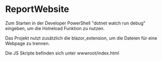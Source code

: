 # ReportWebsite

Zum Starten in der Developer PowerShell "dotnet watch run debug" eingeben, um die Hotreload Funktion zu nutzen.

Das Projekt nutzt zusätzlich die blazor_extension, um die Dateien für eine Webpage zu trennen.

Die JS Skripte befinden sich unter wwwroot/index.html
